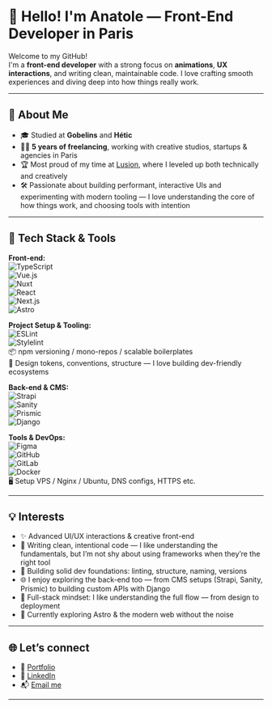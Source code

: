 # 👋 Hello! I'm Anatole — Front-End Developer in Paris

Welcome to my GitHub!  
I'm a **front-end developer** with a strong focus on **animations**, **UX interactions**, and writing clean, maintainable code. I love crafting smooth experiences and diving deep into how things really work.

---

## 🚀 About Me

- 🎓 Studied at **Gobelins** and **Hétic**  
- 👨‍💻 **5 years of freelancing**, working with creative studios, startups & agencies in Paris  
- 🏆 Most proud of my time at [Lusion](https://lusion.co), where I leveled up both technically and creatively  
- 🛠 Passionate about building performant, interactive UIs and experimenting with modern tooling — I love understanding the core of how things work, and choosing tools with intention

---

## 🧰 Tech Stack & Tools

**Front-end:**  
![TypeScript](https://img.shields.io/badge/-TypeScript-000000?style=flat-square&logo=typescript&logoColor=white)  
![Vue.js](https://img.shields.io/badge/-Vue.js-000000?style=flat-square&logo=vue.js&logoColor=white)  
![Nuxt](https://img.shields.io/badge/-Nuxt-000000?style=flat-square&logo=nuxt.js&logoColor=white)  
![React](https://img.shields.io/badge/-React-000000?style=flat-square&logo=react&logoColor=white)  
![Next.js](https://img.shields.io/badge/-Next.js-000000?style=flat-square&logo=next.js&logoColor=white)  
![Astro](https://img.shields.io/badge/-Astro-000000?style=flat-square&logo=astro&logoColor=white)

**Project Setup & Tooling:**  
![ESLint](https://img.shields.io/badge/-ESLint-000000?style=flat-square&logo=eslint&logoColor=white)  
![Stylelint](https://img.shields.io/badge/-Stylelint-000000?style=flat-square&logo=stylelint&logoColor=white)  
📦 npm versioning / mono-repos / scalable boilerplates  
🧩 Design tokens, conventions, structure — I love building dev-friendly ecosystems

**Back-end & CMS:**  
![Strapi](https://img.shields.io/badge/-Strapi-000000?style=flat-square&logo=strapi&logoColor=white)  
![Sanity](https://img.shields.io/badge/-Sanity-000000?style=flat-square&logo=sanity&logoColor=white)  
![Prismic](https://img.shields.io/badge/-Prismic-000000?style=flat-square&logo=prismic&logoColor=white)  
![Django](https://img.shields.io/badge/-Django-000000?style=flat-square&logo=django&logoColor=white)

**Tools & DevOps:**  
![Figma](https://img.shields.io/badge/-Figma-000000?style=flat-square&logo=figma&logoColor=white)  
![GitHub](https://img.shields.io/badge/-GitHub-000000?style=flat-square&logo=github&logoColor=white)  
![GitLab](https://img.shields.io/badge/-GitLab-000000?style=flat-square&logo=gitlab&logoColor=white)  
![Docker](https://img.shields.io/badge/-Docker-000000?style=flat-square&logo=docker&logoColor=white)  
🖥️ Setup VPS / Nginx / Ubuntu, DNS configs, HTTPS etc.

---

## 💡 Interests

- ✨ Advanced UI/UX interactions & creative front-end  
- 🧼 Writing clean, intentional code — I like understanding the fundamentals, but I’m not shy about using frameworks when they’re the right tool  
- 🧱 Building solid dev foundations: linting, structure, naming, versions  
- 🌐 I enjoy exploring the back-end too — from CMS setups (Strapi, Sanity, Prismic) to building custom APIs with Django  
- 🔄 Full-stack mindset: I like understanding the full flow — from design to deployment  
- 🌱 Currently exploring Astro & the modern web without the noise

---

## 🌐 Let’s connect

- 🔗 [Portfolio](https://anatoletouvron.fr) 
- 💼 [LinkedIn](https://www.linkedin.com/in/anatole-touvron-28b64a163/)
- 📬 [Email me](mailto:anatoletouvronfr@@gmail.com)

---


